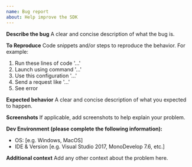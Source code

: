 ```yaml
---
name: Bug report
about: Help improve the SDK
---
```


**Describe the bug**
A clear and concise description of what the bug is.

**To Reproduce**
Code snippets and/or steps to reproduce the behavior. For example:
1. Run these lines of code '...'
1. Launch using command '...'
2. Use this configuration '...' 
3. Send a request like '...'
4. See error

**Expected behavior**
A clear and concise description of what you expected to happen.

**Screenshots**
If applicable, add screenshots to help explain your problem.

**Dev Environment (please complete the following information):**
 - OS: [e.g. Windows, MacOS]
 - IDE & Version [e.g. Visual Studio 2017, MonoDevelop 7.6, etc.]

**Additional context**
Add any other context about the problem here.